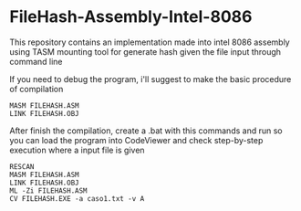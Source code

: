 # FileHash-Assembly-Intel-8086
This repository contains an implementation made into intel 8086 assembly using TASM mounting tool for generate hash given the file input through command line

If you need to debug the program, i'll suggest to make the basic procedure of compilation

```Assembly
MASM FILEHASH.ASM
LINK FILEHASH.OBJ
```

After finish the compilation, create a .bat with this commands and run so you can load the program into CodeViewer and check step-by-step execution where a input file is given

```Assembly
RESCAN
MASM FILEHASH.ASM
LINK FILEHASH.OBJ
ML -Zi FILEHASH.ASM
CV FILEHASH.EXE -a caso1.txt -v A
```
